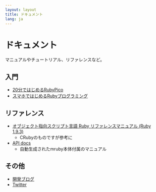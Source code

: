 ```yaml
---
layout: layout
title: ドキュメント
lang: ja
---
```

# ドキュメント

マニュアルやチュートリアル、リファレンスなど。

## 入門

- [20分ではじめるRubyPico](./quickstart)
- [スマホではじめるRubyプログラミング](./sumaho_de_ruby)

## リファレンス

- [オブジェクト指向スクリプト言語 Ruby リファレンスマニュアル (Ruby 1.9.3)](http://docs.ruby-lang.org/ja/1.9.3/doc/index.html)
  - CRubyのものですが参考に
- [API docs](http://mruby.org/docs/api)
  - 自動生成されたmruby本体付属のマニュアル

## その他

- [開発ブログ](http://ongaeshi.hatenablog.com/archive/category/rubypico)
- [Twitter](https://twitter.com/ongaeshi)
